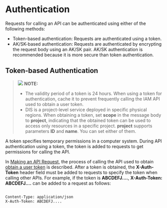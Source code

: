 # Authentication<a name="dis_02_0517"></a>

Requests for calling an API can be authenticated using either of the following methods:

-   Token-based authentication: Requests are authenticated using a token.
-   AK/SK-based authentication: Requests are authenticated by encrypting the request body using an AK/SK pair. AK/SK authentication is recommended because it is more secure than token authentication.

## Token-based Authentication<a name="en-us_topic_0121671869_section2417768214391"></a>

>![](/images/icon-note.gif) **NOTE:**   
>-   The validity period of a token is 24 hours. When using a token for authentication, cache it to prevent frequently calling the IAM API used to obtain a user token.  
>-   DIS is a project-level service deployed in specific physical regions. When obtaining a token, set  **scope**  in the message body to  **project**, indicating that the obtained token can be used to access only resources in a specific project.  **project**  supports parameters  **ID**  and  **name**. You can set either of them.  

A token specifies temporary permissions in a computer system. During API authentication using a token, the token is added to requests to get permissions for calling the API.

In  [Making an API Request](making-an-api-request.md), the process of calling the API used to obtain  [obtain a user token](https://docs.otc.t-systems.com/en-us/api/iam/en-us_topic_0057845583.html)  is described. After a token is obtained, the  **X-Auth-Token**  header field must be added to requests to specify the token when calling other APIs. For example, if the token is  **ABCDEFJ....**,  **X-Auth-Token: ABCDEFJ....**  can be added to a request as follows:

```

Content-Type: application/json
X-Auth-Token: ABCDEFJ....
```

